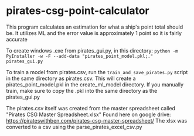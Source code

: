 # pirates-csg-point-calculator
This program calculates an estimation for what a ship's point total should be. It utilizes ML and the error value is approximately 1 point so it is fairly accurate


To create windows .exe from pirates_gui.py, in this directory:
`python -m PyInstaller -w -F --add-data "pirates_point_model.pkl;." pirates_gui.py`


To train a model from pirates.csv, run the `train_and_save_pirates.py` script in the same directory as pirates.csv. This will create a pirates_point_model.pkl in the create_ml_model directory. If you manually train, make sure to copy the .pkl into the same directory as the pirates_gui.py

The pirates.csv itself was created from the master spreadsheet called "Pirates CSG Master Spreadsheet.xlsx"
Found here on google drive: https://pirateswithben.com/pirates-csg-master-spreadsheet/
The xlsx was converted to a csv using the parse_pirates_excel_csv.py